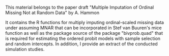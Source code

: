 
This material belongs to the paper draft "Multiple Imputation of Ordinal Missing Not at Random Data" by A. Hammon

It contains the R functions for multiply imputing ordinal-scaled missing data under assuming MNAR that can be incorporated in Stef van Buuren's mice function as well as the package source of the package "bivprob.quad" that is required for estimating the ordered probit models with sample selection and random intercepts. In addition, I provide an extract of the conducted simulation studies.
